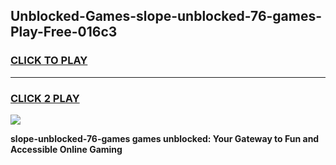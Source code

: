 
## Unblocked-Games-slope-unblocked-76-games-Play-Free-016c3
<h3>
<a href="https://premium76.site?title=slope-unblocked-76-games&ref=21A">CLICK TO PLAY</a></h3>
<hr>

<h3>
<a href="https://premium76.site?title=slope-unblocked-76-games&ref=21A">CLICK 2 PLAY</a>
  
</h3>

<a href="https://premium76.site?title=slope-unblocked-76-games&ref=21A"><img src="https://clearcache.store/games.png"></a>


**slope-unblocked-76-games games unblocked: Your Gateway to Fun and Accessible Online Gaming**
